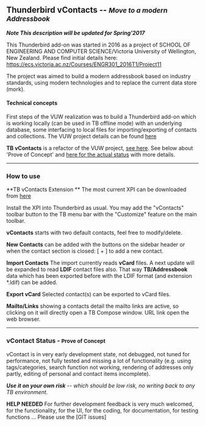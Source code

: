 ## Thunderbird vContacts -- <small>*Move to a modern Addressbook*</small>

**_Note  This description will be updated for Spring'2017_**


This Thunderbird add-on was started in 2016 as a project of SCHOOL OF ENGINEERING AND COMPUTER SCIENCE/Victoria University of Wellington, New Zealand.
Please find initial details here:
https://ecs.victoria.ac.nz/Courses/ENGR301_2016T1/Project11

The project was aimed to build a modern addressbook based on industry standards, using modern technologies and to replace the current data store (mork).

#### Technical concepts

First steps of the VUW realization was to build a Thunderbird add-on which is working locally (can be used in TB offline mode) with an underlying database, some interfacing to local files for importing/exporting of contacts and collections.
The VUW project details can be found [here](https://github.com/Thunderbird301/react-addon/wiki)

**TB vContacts** is a refactor of the VUW project, [see here](https://github.com/neandr/vContacts). See below about 'Prove of Concept' and [here for the actual status](https://github.com/neandr/vContacts/blob/master/STATUS.md) with more details.

----
### How to use

**TB vContacts Extension **
The most current XPI can be downloaded from [here](https://github.com/neandr/vContacts/releases)

Install the XPI into Thunderbird as usual.
You may add the "vContacts" toolbar button to the TB menu bar with the "Customize" feature on the main toolbar.

**vContacts** starts with two default contacts, feel free to modify/delete.

**New Contacts** can be added with the buttons on the sidebar header or when the contact section is closed: [ + ] to add a new contact.

**Import Contacts** The import currently reads **vCard** files. A next update will be expanded to read **LDIF** contact files also. That way **TB/Addressbook** data which has been exported before with the LDIF format (and extension *.ldif) can be added.

**Export vCard** Selected contact(s) can be exported to vCard files.

**Mailto/Links** showing a contacts detail the mailto links are active, so clicking on it will directly open a TB Compose window. URL link open the web browser.

----
### vContact Status - <small>Prove of Concept</small>

vContact is in very early development state, not debugged, not tuned for performance, not fully tested and missing a lot of functionality (e.g. using tags/categories, search function not working, rendering of addresses only partly, editing of personal and contact items incomplete).

 <i>**Use it on your own risk** -- which should be low risk, no writing back to any TB environment.</i> 


**HELP NEEDED**
For further development feedback is very much welcomed, for the functionality, for the UI, for the coding, for documentation, for testing functions ...
Please use the [GIT issues]
